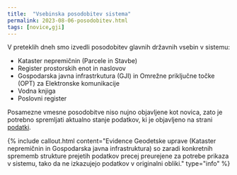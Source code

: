 ```yaml
---
title:  "Vsebinska posodobitev sistema"
permalink: 2023-08-06-posodobitev.html
tags: [novice,gji]
---
```


V preteklih dneh smo izvedli posodobitev glavnih državnih vsebin v sistemu:
- Kataster nepremičnin (Parcele in Stavbe)
- Register prostorskih enot in naslovov
- Gospodarska javna infrastrkutura (GJI) in Omrežne priključne točke (OPT) za Elektronske komunikacije
- Vodna knjiga
- Poslovni register

Posamezne vmesne posodobitve niso nujno objavljene kot novica, zato je potrebno spremljati aktualno stanje podatkov, ki 
je objavljeno na strani [podatki](podatki.html).

{% include callout.html content="Evidence Geodetske uprave (Kataster nepremičnin in Gospodarska javna infrastruktura) so zaradi konkretnih sprememb strukture 
prejetih podatkov precej preurejene za potrebe prikaza v sistemu, tako da ne izkazujejo podatkov v originalni obliki." type="info" %}